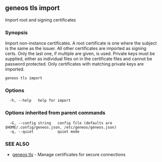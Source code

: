 ## geneos tls import

Import root and signing certificates

### Synopsis

Import non-instance certificates. A root certificate is
one where the subject is the same as the issuer. All other
certificates are imported as signing certs. Only the last one, if
multiple are given, is used. Private keys must be supplied,
either as individual files on in the certificate files and cannot
be password protected. Only certificates with matching private
keys are imported.

```
geneos tls import
```

### Options

```
  -h, --help   help for import
```

### Options inherited from parent commands

```
  -G, --config string   config file (defaults are $HOME/.config/geneos.json, /etc/geneos/geneos.json)
  -q, --quiet           quiet mode
```

### SEE ALSO

* [geneos tls](geneos_tls.md)	 - Manage certificates for secure connections


